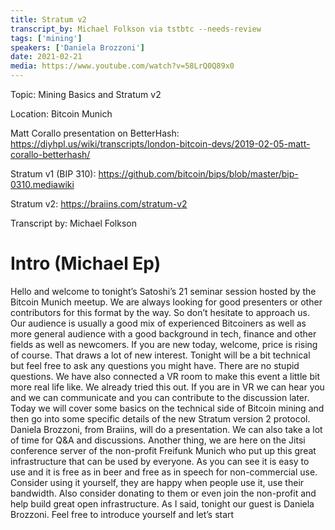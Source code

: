 ```yaml
---
title: Stratum v2
transcript_by: Michael Folkson via tstbtc --needs-review
tags: ['mining']
speakers: ['Daniela Brozzoni']
date: 2021-02-21
media: https://www.youtube.com/watch?v=58LrQ0Q89x0
---
```


Topic: Mining Basics and Stratum v2

Location: Bitcoin Munich

Matt Corallo presentation on BetterHash: https://diyhpl.us/wiki/transcripts/london-bitcoin-devs/2019-02-05-matt-corallo-betterhash/

Stratum v1 (BIP 310): https://github.com/bitcoin/bips/blob/master/bip-0310.mediawiki

Stratum v2: https://braiins.com/stratum-v2

Transcript by: Michael Folkson

# Intro (Michael Ep)

Hello and welcome to tonight’s Satoshi’s 21 seminar session hosted by the Bitcoin Munich meetup. We are always looking for good presenters or other contributors for this format by the way. So don’t hesitate to approach us. Our audience is usually a good mix of experienced Bitcoiners as well as more general audience with a good background in tech, finance and other fields as well as newcomers. If you are new today, welcome, price is rising of course. That draws a lot of new interest. Tonight will be a bit technical but feel free to ask any questions you might have. There are no stupid questions. We have also connected a VR room to make this event a little bit more real life like. We already tried this out. If you are in VR we can hear you and we can communicate and you can contribute to the discussion later. Today we will cover some basics on the technical side of Bitcoin mining and then go into some specific details of the new Stratum version 2 protocol. Daniela Brozzoni, from Braiins, will do a presentation. We can also take a lot of time for Q&A and discussions. Another thing, we are here on the Jitsi conference server of the non-profit Freifunk Munich who put up this great infrastructure that can be used by everyone. As you can see it is easy to use and it is free as in beer and free as in speech for non-commercial use. Consider using it yourself, they are happy when people use it, use their bandwidth. Also consider donating to them or even join the non-profit and help build great open infrastructure. As I said, tonight our guest is Daniela Brozzoni. Feel free to introduce yourself and let’s start
